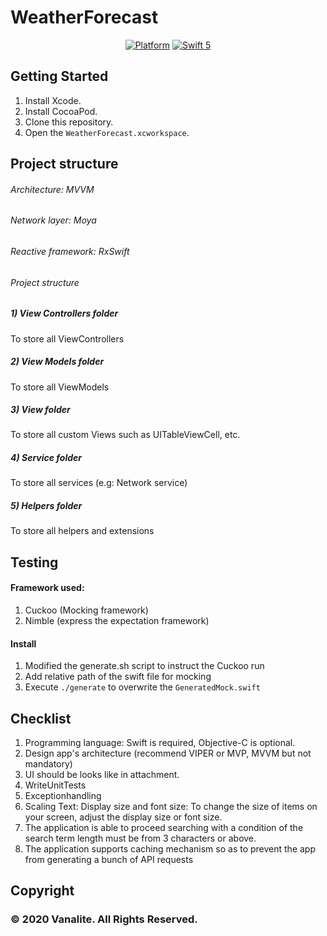 # WeatherForecast


<p align="center">
<a href="https://developer.apple.com/"><img alt="Platform" src="https://img.shields.io/badge/platform-iOS-green.svg"/></a> 
<a href="https://developer.apple.com/swift"><img alt="Swift 5" src="https://img.shields.io/badge/language-Swift5-orange.svg"/></a>
</p>


## Getting Started

1. Install Xcode.
1. Install CocoaPod.
1. Clone this repository.
1. Open the `WeatherForecast.xcworkspace`.

## Project structure
###### Architecture: MVVM
###### Network layer: Moya
###### Reactive framework: RxSwift
###### Project structure


##### 1) View Controllers folder
To store all ViewControllers
##### 2) View Models folder
To store all ViewModels
##### 3) View folder
To store all custom Views such as UITableViewCell, etc.
##### 4) Service folder
To store all services (e.g: Network service)
##### 5) Helpers folder
To store all helpers and extensions




## Testing
#### Framework used:
1. Cuckoo (Mocking framework)
2. Nimble (express the expectation framework)

#### Install
1. Modified the generate.sh script to instruct the Cuckoo run
1. Add relative path of the swift file for mocking
1. Execute `./generate` to overwrite the `GeneratedMock.swift`


## Checklist
1. Programming language: Swift is required, Objective-C is optional.
2. Design app's architecture (recommend VIPER or MVP, MVVM but not mandatory)
3. UI should be looks like in attachment.4. WriteUnitTests
5. Exceptionhandling
6. Scaling Text: Display size and font size: To change the size of items on your screen,
adjust the display size or font size.
7. The application is able to proceed searching with a condition of the search term length
must be from 3 characters or above.
8. The application supports caching mechanism so as to prevent the app from
generating a bunch of API requests


## Copyright

### © 2020 Vanalite. All Rights Reserved.

